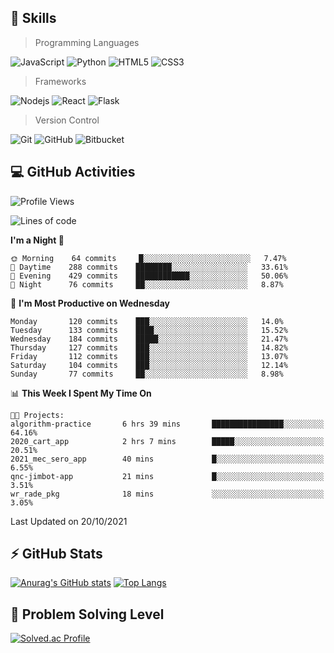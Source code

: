 ## :rocket: Skills<br/>

> Programming Languages

![JavaScript](https://img.shields.io/badge/-JavaScript-%23F7DF1C?style=for-the-badge&logo=javascript&logoColor=white)
![Python](https://img.shields.io/badge/python%20-%2314354C.svg?&style=for-the-badge&logo=python&logoColor=white)
![HTML5](https://img.shields.io/badge/html5%20-%23E34F26.svg?&style=for-the-badge&logo=html5&logoColor=white)
![CSS3](https://img.shields.io/badge/css3%20-%231572B6.svg?&style=for-the-badge&logo=css3&logoColor=white)

> Frameworks

![Nodejs](https://img.shields.io/badge/node.js%20-%2343853D.svg?&style=for-the-badge&logo=node.js&logoColor=white)
![React](https://img.shields.io/badge/React-20232A?style=for-the-badge&logo=react&logoColor=61DAFB)
![Flask](https://img.shields.io/badge/flask%20-%23000.svg?&style=for-the-badge&logo=flask&logoColor=white)

> Version Control

![Git](https://img.shields.io/badge/git%20-%23F05033.svg?&style=for-the-badge&logo=git&logoColor=white)
![GitHub](https://img.shields.io/badge/github%20-%23121011.svg?&style=for-the-badge&logo=github&logoColor=white)
![Bitbucket](https://img.shields.io/badge/bitbucket%20-%230047B3.svg?&style=for-the-badge&logo=bitbucket&logoColor=white)

## :computer: GitHub Activities<br/>

<!--START_SECTION:waka-->
![Profile Views](http://img.shields.io/badge/Profile%20Views-14-blue)

![Lines of code](https://img.shields.io/badge/From%20Hello%20World%20I%27ve%20Written-945707%20lines%20of%20code-blue)

**I'm a Night 🦉** 

```text
🌞 Morning    64 commits     █░░░░░░░░░░░░░░░░░░░░░░░░   7.47% 
🌆 Daytime    288 commits    ████████░░░░░░░░░░░░░░░░░   33.61% 
🌃 Evening    429 commits    ████████████░░░░░░░░░░░░░   50.06% 
🌙 Night      76 commits     ██░░░░░░░░░░░░░░░░░░░░░░░   8.87%

```
📅 **I'm Most Productive on Wednesday** 

```text
Monday       120 commits    ███░░░░░░░░░░░░░░░░░░░░░░   14.0% 
Tuesday      133 commits    ████░░░░░░░░░░░░░░░░░░░░░   15.52% 
Wednesday    184 commits    █████░░░░░░░░░░░░░░░░░░░░   21.47% 
Thursday     127 commits    ███░░░░░░░░░░░░░░░░░░░░░░   14.82% 
Friday       112 commits    ███░░░░░░░░░░░░░░░░░░░░░░   13.07% 
Saturday     104 commits    ███░░░░░░░░░░░░░░░░░░░░░░   12.14% 
Sunday       77 commits     ██░░░░░░░░░░░░░░░░░░░░░░░   8.98%

```


📊 **This Week I Spent My Time On** 

```text
🐱‍💻 Projects: 
algorithm-practice       6 hrs 39 mins       ████████████████░░░░░░░░░   64.16% 
2020_cart_app            2 hrs 7 mins        █████░░░░░░░░░░░░░░░░░░░░   20.51% 
2021_mec_sero_app        40 mins             █░░░░░░░░░░░░░░░░░░░░░░░░   6.55% 
qnc-jimbot-app           21 mins             █░░░░░░░░░░░░░░░░░░░░░░░░   3.51% 
wr_rade_pkg              18 mins             ░░░░░░░░░░░░░░░░░░░░░░░░░   3.05%

```


 Last Updated on 20/10/2021
<!--END_SECTION:waka-->


## :zap: GitHub Stats<br/>
    
[![Anurag's GitHub stats](https://github-readme-stats.vercel.app/api?username=star6973&show_icons=true&theme=prussian)](https://github.com/star6973/github-readme-stats)
[![Top Langs](https://github-readme-stats.vercel.app/api/top-langs/?username=star6973&layout=compact&hide=jupyter%20notebook,html,css,scss&langs_count=4&theme=prussian)](https://github.com/star6973/github-readme-stats)

## :trident: Problem Solving Level<br/>

[![Solved.ac Profile](http://mazassumnida.wtf/api/v2/generate_badge?boj=whanny)](https://solved.ac/whanny/)
